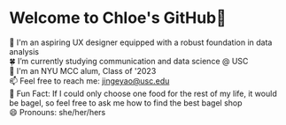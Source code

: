 # Welcome to Chloe's GitHub👏

💼 I'm an aspiring UX designer equipped with a robust foundation in data analysis  
🍀 I’m currently studying communication and data science @ USC  
📖 I'm an NYU MCC alum, Class of '2023  
📫 Feel free to reach me: jingeyao@usc.edu  
💬 Fun Fact: If I could only choose one food for the rest of my life, it would be bagel, so feel free to ask me how to find the best bagel shop    
😄 Pronouns: she/her/hers  
